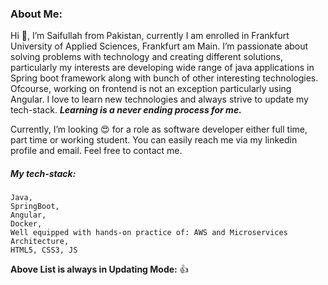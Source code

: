 ### About Me:

Hi 👋, I’m Saifullah from Pakistan, currently I am enrolled in Frankfurt University of Applied Sciences, Frankfurt am Main. I’m passionate about solving problems with technology and creating different solutions, particularly my interests are developing wide range of java applications in Spring boot framework along with bunch of other interesting technologies. Ofcourse, working on frontend is not an exception particularly using Angular. I love to learn new technologies and always strive to update my tech-stack. ***Learning is a never ending process for me.***

Currently, I’m looking 😍 for a role as software developer either full time, part time or working student. You can easily reach me via my linkedin profile and email. Feel free to contact me.
    
  ##### My tech-stack:
  ```
  Java,
  SpringBoot,
  Angular,
  Docker,
  Well equipped with hands-on practice of: AWS and Microservices Architecture,
  HTML5, CSS3, JS
  ```
  **Above List is always in Updating Mode:** 👍
